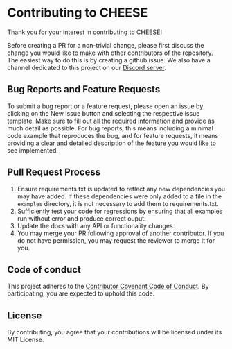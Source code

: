 # Contributing to CHEESE

Thank you for your interest in contributing to CHEESE! 

Before creating a PR for a non-trivial change, please first discuss the change you would like to make with other contributors of the repository. The easiest way to do this is by creating a github issue. We also have a channel dedicated to this project on our [Discord server](https://discord.gg/canadagoose).

## Bug Reports and Feature Requests

To submit a bug report or a feature request, please open an issue by clicking on the New Issue button and selecting the respective issue template. Make sure to fill out all the required information and provide as much detail as possible. For bug reports, this means including a minimal code example that reproduces the bug, and for feature requests, it means providing a clear and detailed description of the feature you would like to see implemented.

## Pull Request Process

1. Ensure requirements.txt is updated to reflect any new dependencies you may have added. If these dependencies were only added to a file in the `examples` directory, it is not necessary to add them to requirements.txt.
2. Sufficiently test your code for regressions by ensuring that all examples run without error and produce correct ouput.
3. Update the docs with any API or functionality changes.
4. You may merge your PR following approval of another contributor. If you do not have permission, you may request the reviewer to merge it for you.

## Code of conduct

This project adheres to the [Contributor Covenant Code of Conduct](https://github.com/CarperAI/cheese/blob/master/CODE_OF_CONDUCT.md). By participating, you are expected to uphold this code.

## License

By contributing, you agree that your contributions will be licensed under its MIT License.

